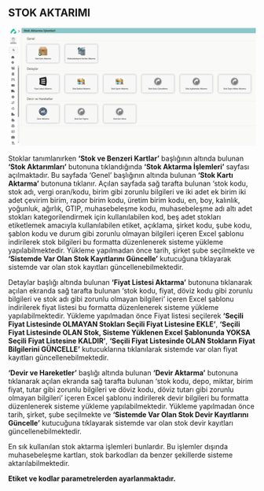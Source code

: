 
## STOK AKTARIMI

[![Image](../Ayarlar/stokaktarma.png)](stokaktarma)

Stoklar tanımlanırken **‘Stok ve Benzeri Kartlar’** başlığının altında bulunan **‘Stok Aktarımları’** butonuna tıklandığında **‘Stok Aktarma İşlemleri’** sayfası açılmaktadır. Bu sayfada ‘Genel’ başlığının altında bulunan **‘Stok Kartı Aktarma’** butonuna tıklanır. Açılan sayfada sağ tarafta bulunan ‘stok kodu, stok adı, vergi oran/kodu, birim gibi zorunlu bilgileri ve iki adet ek birim iki adet çevirim birim, rapor birim kodu, üretim birim kodu, en, boy, kalınlık, yoğunluk, ağırlık, GTIP, muhasebeleşme kodu, muhasebeleşme adı altı adet stokları kategorilendirmek için kullanılabilen kod, beş adet stokları etiketlemek amacıyla kullanılabilen etiket, açıklama, şirket kodu, şube kodu, şablon kodu ve durum gibi zorunlu olmayan bilgileri içeren Excel şablonu indirilerek stok bilgileri bu formatta düzenlenerek sisteme yükleme yapılabilmektedir. Yükleme yapılmadan önce tarih, şirket şube seçilmekte ve **‘Sistemde Var Olan Stok Kayıtlarını Güncelle’** kutucuğuna tıklayarak sistemde var olan stok kayıtları güncellenebilmektedir. 

Detaylar başlığı altında bulunan **‘Fiyat Listesi Aktarma’** butonuna tıklanarak açılan ekranda sağ tarafta bulunan ‘stok kodu, fiyat, döviz kodu gibi zorunlu bilgileri ve stok adı gibi zorunlu olmayan bilgileri’ içeren Excel şablonu indirilerek fiyat listesi bu formatta düzenlenerek sisteme yükleme yapılabilmektedir. Yükleme yapılmadan önce Fiyat listesi seçilerek **‘Seçili Fiyat Listesinde OLMAYAN Stokları Seçili Fiyat Listesine EKLE’**, **‘Seçili Fiyat Listesinde OLAN Stok, Sisteme Yüklenen Excel Şablonunda YOKSA Seçili Fiyat Listesine KALDIR’**, **‘Seçili Fiyat Listesinde OLAN Stokların Fiyat Bilgilerini GÜNCELLE’** kutucuklarına tıklanılarak sistemde var olan fiyat kayıtları güncellenebilmektedir.

**‘Devir ve Hareketler’** başlığı altında bulunan **‘Devir Aktarma’** butonuna tıklanarak açılan ekranda sağ tarafta bulunan ‘stok kodu, depo, miktar, birim fiyat, tutar gibi zorunlu bilgileri ve döviz kodu, döviz tutarı gibi zorunlu olmayan bilgileri’ içeren Excel şablonu indirilerek devir bilgileri bu formatta düzenlenerek sisteme yükleme yapılabilmektedir. Yükleme yapılmadan önce tarih, şirket, şube seçilmekte ve **‘Sistemde Var Olan Stok Devir Kayıtlarını Güncelle’** kutucuğuna tıklayarak sistemde var olan stok devir kayıtları güncellenebilmektedir. 

En sık kullanılan stok aktarma işlemleri bunlardır. Bu işlemler dışında muhasebeleşme kartları, stok barkodları da benzer şekillerde sisteme aktarılabilmektedir. 

**Etiket ve kodlar parametrelerden ayarlanmaktadır.**